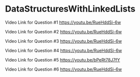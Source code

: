 # DataStructuresWithLinkedLists

Video Link for Question #1 https://youtu.be/RueHddSi-6w

Video Link for Question #2 https://youtu.be/RueHddSi-6w

Video Link for Question #3 https://youtu.be/RueHddSi-6w

Video Link for Question #4 https://youtu.be/RueHddSi-6w

Video Link for Question #5 https://youtu.be/bPeRt78J7fY

Video Link for Question #6 https://youtu.be/RueHddSi-6w

